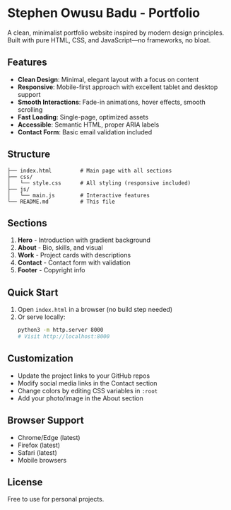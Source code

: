 # Stephen Owusu Badu - Portfolio

A clean, minimalist portfolio website inspired by modern design principles. Built with pure HTML, CSS, and JavaScript—no frameworks, no bloat.

## Features

- **Clean Design**: Minimal, elegant layout with a focus on content
- **Responsive**: Mobile-first approach with excellent tablet and desktop support
- **Smooth Interactions**: Fade-in animations, hover effects, smooth scrolling
- **Fast Loading**: Single-page, optimized assets
- **Accessible**: Semantic HTML, proper ARIA labels
- **Contact Form**: Basic email validation included

## Structure

```
├── index.html         # Main page with all sections
├── css/
│   └── style.css      # All styling (responsive included)
├── js/
│   └── main.js        # Interactive features
└── README.md          # This file
```

## Sections

1. **Hero** - Introduction with gradient background
2. **About** - Bio, skills, and visual
3. **Work** - Project cards with descriptions
4. **Contact** - Contact form with validation
5. **Footer** - Copyright info

## Quick Start

1. Open `index.html` in a browser (no build step needed)
2. Or serve locally:
   ```bash
   python3 -m http.server 8000
   # Visit http://localhost:8000
   ```

## Customization

- Update the project links to your GitHub repos
- Modify social media links in the Contact section
- Change colors by editing CSS variables in `:root`
- Add your photo/image in the About section

## Browser Support

- Chrome/Edge (latest)
- Firefox (latest)
- Safari (latest)
- Mobile browsers

## License

Free to use for personal projects.
